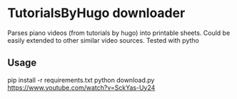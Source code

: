 # TutorialsByHugo downloader
Parses piano videos (from tutorials by hugo) into printable sheets. Could be easily extended to other similar video sources.
Tested with pytho 

## Usage
pip install -r requirements.txt
python download.py https://www.youtube.com/watch?v=SckYas-Uy24
